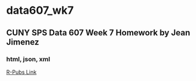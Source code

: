 # data607_wk7
## CUNY SPS Data 607 Week 7 Homework by Jean Jimenez
### html, json, xml

[R-Pubs Link](http://rpubs.com/sleepysloth12/1096839)
